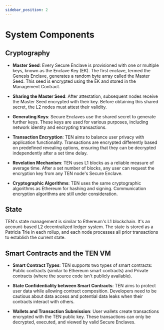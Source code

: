 ```yaml
---
sidebar_position: 2
---
```

# System Components

## Cryptography

- **Master Seed**: Every Secure Enclave is provisioned with one or multiple keys, known as the Enclave Key (EK). The first enclave, termed the Genesis Enclave, generates a random byte array called the Master Seed. This seed is encrypted using the EK and stored in the Management Contract.

- **Sharing the Master Seed**: After attestation, subsequent nodes receive the Master Seed encrypted with their key. Before obtaining this shared secret, the L2 nodes must attest their validity.

- **Generating Keys**: Secure Enclaves use the shared secret to generate further keys. These keys are used for various purposes, including network identity and encrypting transactions.

- **Transaction Encryption**: TEN aims to balance user privacy with application functionality. Transactions are encrypted differently based on predefined revealing options, ensuring that they can be decrypted independently after a set time delay.

- **Revelation Mechanism**: TEN uses L1 blocks as a reliable measure of average time. After a set number of blocks, any user can request the encryption key from any TEN node's Secure Enclave.

- **Cryptographic Algorithms**: TEN uses the same cryptographic algorithms as Ethereum for hashing and signing. Communication encryption algorithms are still under consideration.

## State

TEN's state management is similar to Ethereum's L1 blockchain. It's an account-based L2 decentralized ledger system. The state is stored as a Patricia Trie in each rollup, and each node processes all prior transactions to establish the current state.

## Smart Contracts and the TEN VM

- **Smart Contract Types**: TEN supports two types of smart contracts: Public contracts (similar to Ethereum smart contracts) and Private contracts (where the source code isn't publicly available).

- **State Confidentiality between Smart Contracts**: TEN aims to protect user data while allowing contract composition. Developers need to be cautious about data access and potential data leaks when their contracts interact with others.

- **Wallets and Transaction Submission**: User wallets create transactions encrypted with the TEN public key. These transactions can only be decrypted, executed, and viewed by valid Secure Enclaves.
